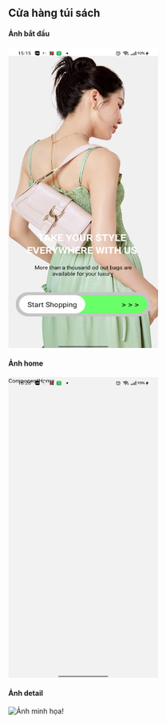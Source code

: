 ## Cửa hàng túi sách

#### Ảnh bắt đầu
<img src="./images/img_Start.png" alt="Ảnh minh họa!" width="300" height="600">

#### Ảnh home
<img src="./images/img_Home.png" alt="Ảnh minh họa!" width="300" height="600">

#### Ảnh detail
<img src="./images/img_Detail.png" alt="Ảnh minh họa!" width="300" height="600">